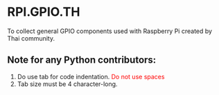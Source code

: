 # RPI.GPIO.TH
To collect general GPIO components used with Raspberry Pi created by Thai community.

<h2>Note for any Python contributors:</h2>
<ol>
<li>Do use tab for code indentation. <font color='red'>Do not use spaces</font></li>
<li> Tab size must be 4 character-long.</li>
</ol>
<br />
